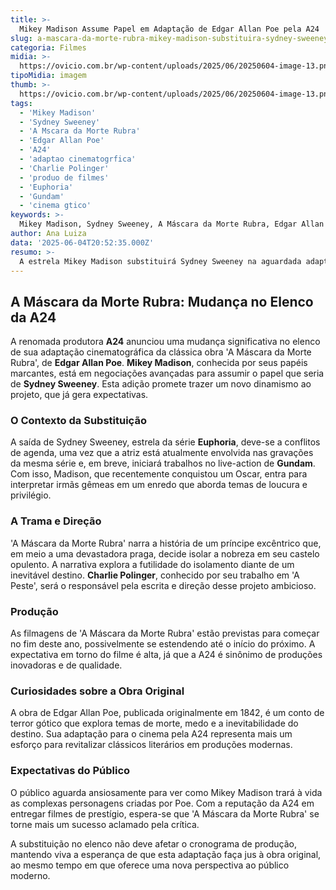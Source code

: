 ```yaml
---
title: >-
  Mikey Madison Assume Papel em Adaptação de Edgar Allan Poe pela A24
slug: a-mascara-da-morte-rubra-mikey-madison-substituira-sydney-sweeney-em-filme-da-a24
categoria: Filmes
midia: >-
  https://ovicio.com.br/wp-content/uploads/2025/06/20250604-image-13.png
tipoMidia: imagem
thumb: >-
  https://ovicio.com.br/wp-content/uploads/2025/06/20250604-image-13.png
tags:
  - 'Mikey Madison'
  - 'Sydney Sweeney'
  - 'A Mscara da Morte Rubra'
  - 'Edgar Allan Poe'
  - 'A24'
  - 'adaptao cinematogrfica'
  - 'Charlie Polinger'
  - 'produo de filmes'
  - 'Euphoria'
  - 'Gundam'
  - 'cinema gtico'
keywords: >-
  Mikey Madison, Sydney Sweeney, A Máscara da Morte Rubra, Edgar Allan Poe, A24, adaptação cinematográfica, Charlie Polinger, produção de filmes, Euphoria, Gundam, cinema gótico
author: Ana Luiza
data: '2025-06-04T20:52:35.000Z'
resumo: >-
  A estrela Mikey Madison substituirá Sydney Sweeney na aguardada adaptação cinematográfica de 'A Máscara da Morte Rubra', da A24, baseada na obra clássica de Edgar Allan Poe.
---
```


## A Máscara da Morte Rubra: Mudança no Elenco da A24

A renomada produtora **A24** anunciou uma mudança significativa no elenco de sua adaptação cinematográfica da clássica obra 'A Máscara da Morte Rubra', de **Edgar Allan Poe**. **Mikey Madison**, conhecida por seus papéis marcantes, está em negociações avançadas para assumir o papel que seria de **Sydney Sweeney**. Esta adição promete trazer um novo dinamismo ao projeto, que já gera expectativas.

### O Contexto da Substituição

A saída de Sydney Sweeney, estrela da série **Euphoria**, deve-se a conflitos de agenda, uma vez que a atriz está atualmente envolvida nas gravações da mesma série e, em breve, iniciará trabalhos no live-action de **Gundam**. Com isso, Madison, que recentemente conquistou um Oscar, entra para interpretar irmãs gêmeas em um enredo que aborda temas de loucura e privilégio.

### A Trama e Direção

'A Máscara da Morte Rubra' narra a história de um príncipe excêntrico que, em meio a uma devastadora praga, decide isolar a nobreza em seu castelo opulento. A narrativa explora a futilidade do isolamento diante de um inevitável destino. **Charlie Polinger**, conhecido por seu trabalho em 'A Peste', será o responsável pela escrita e direção desse projeto ambicioso.

### Produção

As filmagens de 'A Máscara da Morte Rubra' estão previstas para começar no fim deste ano, possivelmente se estendendo até o início do próximo. A expectativa em torno do filme é alta, já que a A24 é sinônimo de produções inovadoras e de qualidade.

### Curiosidades sobre a Obra Original

A obra de Edgar Allan Poe, publicada originalmente em 1842, é um conto de terror gótico que explora temas de morte, medo e a inevitabilidade do destino. Sua adaptação para o cinema pela A24 representa mais um esforço para revitalizar clássicos literários em produções modernas.

### Expectativas do Público

O público aguarda ansiosamente para ver como Mikey Madison trará à vida as complexas personagens criadas por Poe. Com a reputação da A24 em entregar filmes de prestígio, espera-se que 'A Máscara da Morte Rubra' se torne mais um sucesso aclamado pela crítica.

A substituição no elenco não deve afetar o cronograma de produção, mantendo viva a esperança de que esta adaptação faça jus à obra original, ao mesmo tempo em que oferece uma nova perspectiva ao público moderno.